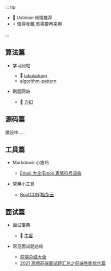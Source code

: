 ::: tip

- 💖 Ustinian 倾情推荐
- ⭐ 值得收藏,有需要再来用

:::

## 算法篇

- 学习网站

  - 💖 [labuladong](https://appktavsiei5995.pc.xiaoe-tech.com/detail/p_629871eee4b01a48520729f7/6)
  - [algorithm-pattern](https://greyireland.gitbook.io/algorithm-pattern/)

- 刷题网站
  - 💖 [力扣](https://leetcode.cn/)

## 源码篇

建设中.....

## 工具篇

- Markdown 小技巧

  - [Emoji 大全|Emoji 表情符号词典](https://www.emojiall.com/zh-hans)

- 常用小工具
  - [BootCDN|极兔云](https://www.bootcdn.cn/#about)

## 面试篇

- 面试宝典

  - 💖 [牛客](https://www.nowcoder.com/)

- 常见面试题总结

  - [前端总结大全](https://blog.csdn.net/weixin_43638968/article/details/107518108)
  - [2021 高频前端面试题汇总之前端性能优化篇](https://juejin.cn/post/6941278592215515143)
